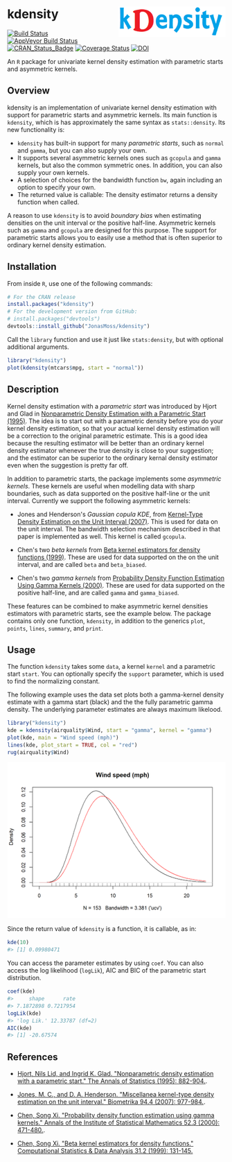 
<!-- README.md is generated from README.Rmd. Please edit that file -->
kdensity <img src="man/figures/logo.png" align="right" width="247" height="70" />
=================================================================================

[![Build Status](https://travis-ci.org/JonasMoss/kdensity.svg?branch=master)](https://travis-ci.org/JonasMoss/kdensity) [![AppVeyor Build Status](https://ci.appveyor.com/api/projects/status/github/JonasMoss/kdensity?branch=master&svg=true)](https://ci.appveyor.com/project/JonasMoss/kdensity) [![CRAN\_Status\_Badge](http://www.r-pkg.org/badges/version/kdensity)](http://cran.r-project.org/package=kdensity) [![Coverage Status](https://codecov.io/gh/JonasMoss/kdensity/branch/master/graph/badge.svg)](https://codecov.io/gh/JonasMoss/kdensity?branch=master) [![DOI](https://zenodo.org/badge/120678148.svg)](https://zenodo.org/badge/latestdoi/120678148)

An `R` package for univariate kernel density estimation with parametric starts and asymmetric kernels.

Overview
--------

kdensity is an implementation of univariate kernel density estimation with support for parametric starts and asymmetric kernels. Its main function is `kdensity`, which is has approximately the same syntax as `stats::density`. Its new functionality is:

-   `kdensity` has built-in support for many *parametric starts*, such as `normal` and `gamma`, but you can also supply your own.
-   It supports several asymmetric kernels ones such as `gcopula` and `gamma` kernels, but also the common symmetric ones. In addition, you can also supply your own kernels.
-   A selection of choices for the bandwidth function `bw`, again including an option to specify your own.
-   The returned value is callable: The density estimator returns a density function when called.

A reason to use `kdensity` is to avoid *boundary bias* when estimating densities on the unit interval or the positive half-line. Asymmetric kernels such as `gamma` and `gcopula` are designed for this purpose. The support for parametric starts allows you to easily use a method that is often superior to ordinary kernel density estimation.

Installation
------------

From inside `R`, use one of the following commands:

``` r
# For the CRAN release
install.packages("kdensity")
# For the development version from GitHub:
# install.packages("devtools")
devtools::install_github("JonasMoss/kdensity")
```

Call the `library` function and use it just like `stats:density`, but with optional additional arguments.

``` r
library("kdensity")
plot(kdensity(mtcars$mpg, start = "normal"))
```

Description
-----------

Kernel density estimation with a *parametric start* was introduced by Hjort and Glad in [Nonparametric Density Estimation with a Parametric Start (1995)](https://projecteuclid.org/euclid.aos/1176324627). The idea is to start out with a parametric density before you do your kernel density estimation, so that your actual kernel density estimation will be a correction to the original parametric estimate. This is a good idea because the resulting estimator will be better than an ordinary kernel density estimator whenever the true density is close to your suggestion; and the estimator can be superior to the ordinary kernal density estimator even when the suggestion is pretty far off.

In addition to parametric starts, the package implements some *asymmetric kernels*. These kernels are useful when modelling data with sharp boundaries, such as data supported on the positive half-line or the unit interval. Currently we support the following asymmetric kernels:

-   Jones and Henderson's *Gaussian copula KDE*, from [Kernel-Type Density Estimation on the Unit Interval (2007)](https://academic.oup.com/biomet/article-abstract/94/4/977/246269). This is used for data on the unit interval. The bandwidth selection mechanism described in that paper is implemented as well. This kernel is called `gcopula`.

-   Chen's two *beta kernels* from [Beta kernel estimators for density functions (1999)](https://www.sciencedirect.com/science/article/pii/S0167947399000109). These are used for data supported on the on the unit interval, and are called `beta` and `beta_biased`.

-   Chen's two *gamma kernels* from [Probability Density Function Estimation Using Gamma Kernels (2000)](https://link.springer.com/article/10.1023/A:1004165218295). These are used for data supported on the positive half-line, and are called `gamma` and `gamma_biased`.

These features can be combined to make asymmetric kernel densities estimators with parametric starts, see the example below. The package contains only one function, `kdensity`, in addition to the generics `plot`, `points`, `lines`, `summary`, and `print`.

Usage
-----

The function `kdensity` takes some `data`, a kernel `kernel` and a parametric start `start`. You can optionally specify the `support` parameter, which is used to find the normalizing constant.

The following example uses the data set plots both a gamma-kernel density estimate with a gamma start (black) and the the fully parametric gamma density. The underlying parameter estimates are always maximum likelood.

``` r
library("kdensity")
kde = kdensity(airquality$Wind, start = "gamma", kernel = "gamma")
plot(kde, main = "Wind speed (mph)")
lines(kde, plot_start = TRUE, col = "red")
rug(airquality$Wind)
```

<img src="man/figures/README-example-1.png" width="750px" />

Since the return value of `kdensity` is a function, it is callable, as in:

``` r
kde(10)
#> [1] 0.09980471
```

You can access the parameter estimates by using `coef`. You can also access the log likelihood (`logLik`), AIC and BIC of the parametric start distribution.

``` r
coef(kde)
#>     shape      rate 
#> 7.1872898 0.7217954
logLik(kde)
#> 'log Lik.' 12.33787 (df=2)
AIC(kde)
#> [1] -20.67574
```

References
----------

-   [Hjort, Nils Lid, and Ingrid K. Glad. "Nonparametric density estimation with a parametric start." The Annals of Statistics (1995): 882-904.](https://projecteuclid.org/euclid.aos/1176324627).

-   [Jones, M. C., and D. A. Henderson. "Miscellanea kernel-type density estimation on the unit interval." Biometrika 94.4 (2007): 977-984.](https://academic.oup.com/biomet/article-abstract/94/4/977/246269).

-   [Chen, Song Xi. "Probability density function estimation using gamma kernels." Annals of the Institute of Statistical Mathematics 52.3 (2000): 471-480.](https://link.springer.com/article/10.1023/A:1004165218295).

-   [Chen, Song Xi. "Beta kernel estimators for density functions." Computational Statistics & Data Analysis 31.2 (1999): 131-145.](https://www.sciencedirect.com/science/article/pii/S0167947399000109)
